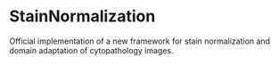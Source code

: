 # StainNormalization
Official implementation of a new framework for stain normalization and domain adaptation of cytopathology images.
